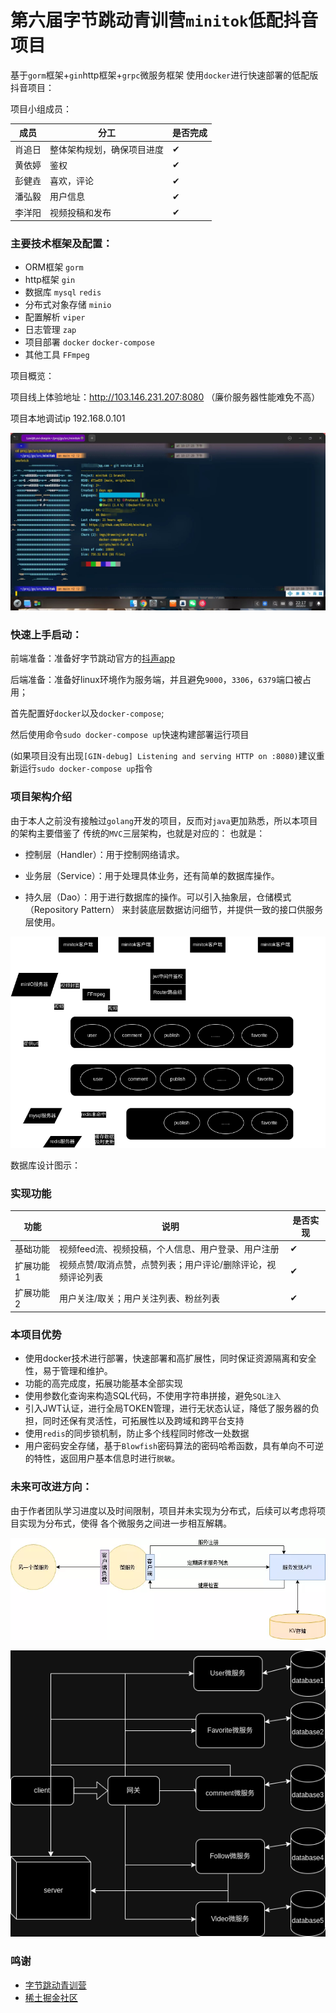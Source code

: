 #  第六届字节跳动青训营`minitok`低配抖音项目

基于`gorm`框架+`gin`http框架+`grpc`微服务框架 使用`docker`进行快速部署的低配版抖音项目：


项目小组成员：


| 成员  | 分工            | 是否完成 |
|-----|---------------|------|
| 肖追日 | 整体架构规划，确保项目进度 | ✔    |
| 黄依婷 | 鉴权            | ✔    |
| 彭健垚 | 喜欢，评论         | ✔    |
| 潘弘毅 | 用户信息          |✔ |
| 李洋阳 | 视频投稿和发布       |✔ |

### 主要技术框架及配置：

- ORM框架 `gorm`
- http框架 `gin`
- 数据库 `mysql` `redis`
- 分布式对象存储 `minio`
- 配置解析 `viper`
- 日志管理 `zap`
- 项目部署 `docker` `docker-compose`
- 其他工具 `FFmpeg`

项目概览：

项目线上体验地址：http://103.146.231.207:8080 （廉价服务器性能难免不高）

项目本地调试ip 192.168.0.101


![](./imgs/onefetch2.jpg)

### 快速上手启动：

前端准备：准备好字节跳动官方的[抖声app](https://bytedance.feishu.cn/docx/KwNudUZqQoGL6sxDzFscelaHnGg?chat_type=single&from=message&lang=zh&message_type=text&sourceType=#part-Og4bdiA7Foz5RAxJUfFcStLlnlh)

后端准备：准备好linux环境作为服务端，并且避免`9000`，`3306`，`6379`端口被占用；

首先配置好`docker`以及`docker-compose`;

然后使用命令`sudo docker-compose up`快速构建部署运行项目

(如果项目没有出现`[GIN-debug] Listening and serving HTTP on :8080)`建议重新运行`sudo docker-compose up`指令

### 项目架构介绍

由于本人之前没有接触过`golang`开发的项目，反而对`java`更加熟悉，所以本项目的架构主要借鉴了
传统的`MVC`三层架构，也就是对应的：
也就是：

- 控制层（Handler）：用于控制网络请求。

- 业务层（Service）：用于处理具体业务，还有简单的数据库操作。

- 持久层（Dao）：用于进行数据库的操作。可以引入抽象层，仓储模式（Repository Pattern）
来封装底层数据访问细节，并提供一致的接口供服务层使用。

![](./imgs/drawxinjian.drawio.png)

数据库设计图示：






###  实现功能

| 功能    | 说明 | 是否实现 |
|-------| ------- |--|
| 基础功能  | 视频feed流、视频投稿，个人信息、用户登录、用户注册|  ✔ |
| 扩展功能1 | 视频点赞/取消点赞，点赞列表；用户评论/删除评论，视频评论列表| ✔ |
| 扩展功能2 | 用户关注/取关；用户关注列表、粉丝列表| ✔ |

### 本项目优势

- 使用docker技术进行部署，快速部署和高扩展性，同时保证资源隔离和安全性，易于管理和维护。
- 功能的高完成度，拓展功能基本全部实现
- 使用参数化查询来构造SQL代码，不使用字符串拼接，避免`SQL注入` 
- 引入JWT认证，进行全局TOKEN管理，进行无状态认证，降低了服务器的负担，同时还保有灵活性，可拓展性以及跨域和跨平台支持
- 使用`redis`的同步锁机制，防止多个线程同时修改一处数据
- 用户密码安全存储，基于`Blowfish`密码算法的密码哈希函数，具有单向不可逆的特性，返回用户基本信息时进行`脱敏`。

### 未来可改进方向：

由于作者团队学习进度以及时间限制，项目并未实现为分布式，后续可以考虑将项目实现为分布式，使得
各个微服务之间进一步相互解耦。

![](./imgs/jiagou.png)

![](./imgs/0812.drawio.png)

### 鸣谢

- [字节跳动青训营](https://youthcamp.bytedance.com/)
- [稀土掘金社区](https://juejin.cn/)

